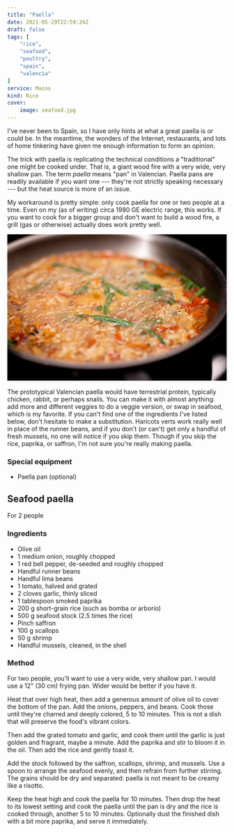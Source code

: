 ```yaml
---
title: "Paella"
date: 2021-05-29T22:59:24Z
draft: false
tags: [
    "rice",
    "seafood",
    "poultry",
    "spain",
    "valencia"
]
service: Mains
kind: Rice
cover:
    image: seafood.jpg
---
```


I've never been to Spain, so I have only hints at what a great paella is or could be. In the meantime, the wonders of the Internet, restaurants, and lots of home tinkering have given me enough information to form an opinion.

The trick with paella is replicating the technical conditions a "traditional" one might be cooked under. That is, a giant wood fire with a very wide, very shallow pan. The term _paella_ means "pan" in Valencian. Paella pans are readily available if you want one --- they're not strictly speaking necessary --- but the heat source is more of an issue.

My workaround is pretty simple: only cook paella for one or two people at a time. Even on my (as of writing) circa 1980 GE electric range, this works. If you want to cook for a bigger group and don't want to build a wood fire, a grill (gas or otherwise) actually does work pretty well.

![Paella](cooking.jpg)

The prototypical Valencian paella would have terrestrial protein, typically chicken, rabbit, or perhaps snails. You can make it with almost anything: add more and different veggies to do a veggie version, or swap in seafood, which is my favorite. If you can't find one of the ingredients I've listed below, don't hesitate to make a substitution. Haricots verts work really well in place of the runner beans, and if you don't (or can't) get only a handful of fresh mussels, no one will notice if you skip them. Though if you skip the rice, paprika, or saffron, I'm not sure you're really making paella.

### Special equipment

* Paella pan (optional)

## Seafood paella

For 2 people

### Ingredients

* Olive oil
* 1 medium onion, roughly chopped
* 1 red bell pepper, de-seeded and roughly chopped
* Handful runner beans
* Handful lima beans
* 1 tomato, halved and grated
* 2 cloves garlic, thinly sliced
* 1 tablespoon smoked paprika
* 200 g short-grain rice (such as bomba or arborio)
* 500 g seafood stock (2.5 times the rice)
* Pinch saffron
* 100 g scallops
* 50 g shrimp
* Handful mussels, cleaned, in the shell

### Method

For two people, you'll want to use a very wide, very shallow pan. I would use a 12" (30 cm) frying pan. Wider would be better if you have it.

Heat that over high heat, then add a generous amount of olive oil to cover the bottom of the pan. Add the onions, peppers, and beans. Cook those until they're charred and deeply colored, 5 to 10 minutes. This is not a dish that will preserve the food's vibrant colors.

Then add the grated tomato and garlic, and cook them until the garlic is just golden and fragrant, maybe a minute. Add the paprika and stir to bloom it in the oil. Then add the rice and gently toast it.

Add the stock followed by the saffron, scallops, shrimp, and mussels. Use a spoon to arrange the seafood evenly, and then refrain from further stirring. The grains should be dry and separated: paella is not meant to be creamy like a risotto.

Keep the heat high and cook the paella for 10 minutes. Then drop the heat to its lowest setting and cook the paella until the pan is dry and the rice is cooked through, another 5 to 10 minutes. Optionally dust the finished dish with a bit more paprika, and serve it immediately.

